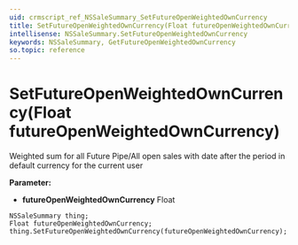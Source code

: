```yaml
---
uid: crmscript_ref_NSSaleSummary_SetFutureOpenWeightedOwnCurrency
title: SetFutureOpenWeightedOwnCurrency(Float futureOpenWeightedOwnCurrency)
intellisense: NSSaleSummary.SetFutureOpenWeightedOwnCurrency
keywords: NSSaleSummary, GetFutureOpenWeightedOwnCurrency
so.topic: reference
---
```


# SetFutureOpenWeightedOwnCurrency(Float futureOpenWeightedOwnCurrency)

Weighted sum for all Future Pipe/All open sales with date after the period in default currency for the current user 

**Parameter:** 
* **futureOpenWeightedOwnCurrency** Float

```crmscript
NSSaleSummary thing;
Float futureOpenWeightedOwnCurrency;
thing.SetFutureOpenWeightedOwnCurrency(futureOpenWeightedOwnCurrency);
```

